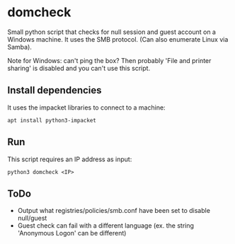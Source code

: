 # domcheck
Small python script that checks for null session and guest account on a Windows machine. It uses the SMB protocol. (Can also enumerate Linux via Samba).

Note for Windows: can't ping the box? Then probably 'File and printer sharing' is disabled and you can't use this script.

## Install dependencies
It uses the impacket libraries to connect to a machine:

```
apt install python3-impacket
```

## Run
This script requires an IP address as input:

```
python3 domcheck <IP>
```

## ToDo
* Output what registries/policies/smb.conf have been set to disable null/guest
* Guest check can fail with a different language (ex. the string 'Anonymous Logon' can be different)
